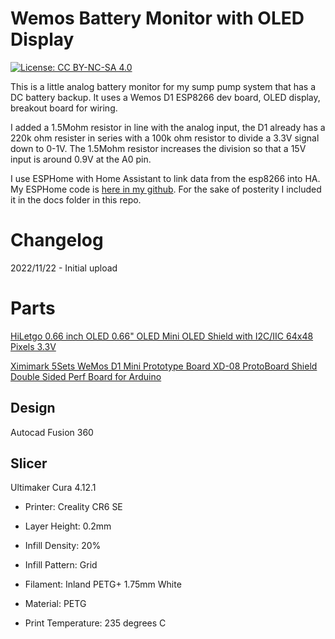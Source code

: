 # Wemos Battery Monitor with OLED Display

[![License: CC BY-NC-SA 4.0](https://licensebuttons.net/l/by-nc-sa/4.0/80x15.png)](https://creativecommons.org/licenses/by-nc-sa/4.0/)

This is a little analog battery monitor for my sump pump system that has
a DC battery backup.  It uses a Wemos D1 ESP8266 dev board, OLED display,
breakout board for wiring.

I added a 1.5Mohm resistor in line with the analog input, the D1 already
has a 220k ohm resister in series with a 100k ohm resistor to divide
a 3.3V signal down to 0-1V.  The 1.5Mohm resistor increases the division 
so that a 15V input is around 0.9V at the A0 pin.

I use ESPHome with Home Assistant to link data from the esp8266 into HA. 
My ESPHome code is [here in my github](https://raw.githubusercontent.com/gx1400/homeassistant/main/esphome/sump-batt-mon.yaml).
For the sake of posterity I included it in the docs folder in this repo.

# Changelog
2022/11/22 - Initial upload

# Parts

[HiLetgo 0.66 inch OLED 0.66" OLED Mini OLED Shield with I2C/IIC 64x48 Pixels 3.3V](https://smile.amazon.com/dp/B01MZYYHHD)

[Ximimark 5Sets WeMos D1 Mini Prototype Board XD-08 ProtoBoard Shield Double Sided Perf Board for Arduino](https://smile.amazon.com/dp/B07L756KQS)

## Design

Autocad Fusion 360 

## Slicer

Ultimaker Cura 4.12.1

- Printer: Creality CR6 SE

- Layer Height: 0.2mm
- Infill Density: 20%
- Infill Pattern: Grid

- Filament: Inland PETG+ 1.75mm White
- Material: PETG
- Print Temperature: 235 degrees C